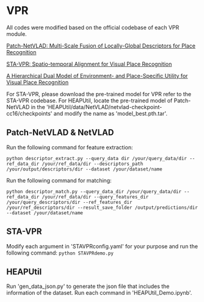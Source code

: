 # VPR

All codes were modified based on the official codebase of each VPR module.

[Patch-NetVLAD: Multi-Scale Fusion of Locally-Global Descriptors for Place Recognition](https://github.com/QVPR/Patch-NetVLAD)

[STA-VPR: Spatio-temporal Alignment for Visual Place Recognition](https://github.com/Lu-Feng/STA-VPR)

[A Hierarchical Dual Model of Environment- and Place-Specific Utility for Visual Place Recognition](https://github.com/Nik-V9/HEAPUtil)

For STA-VPR, please download the pre-trained model for VPR refer to the STA-VPR codebase.
For HEAPUtil, locate the pre-trained model of Patch-NetVLAD in the 'HEAPUtil/data/NetVLAD/netvlad-checkpoint-cc16/checkpoints' and modify the name as 'model_best.pth.tar'.

## Patch-NetVLAD & NetVLAD

Run the following command for feature extraction: 

`python descriptor_extract.py --query_data dir /your/query_data/dir --ref_data_dir /your/ref_data/dir --descriptors_path /your/output/descriptors/dir --dataset /your/dataset/name`

Run the following command for matching: 

`python descriptor_match.py --query_data_dir /your/query_data/dir --ref_data_dir /your/ref_data/dir --query_features_dir /your/query_descriptors/dir --ref_features_dir /your/ref_descriptors/dir --result_save_folder /output/predictions/dir --dataset /your/dataset/name`

## STA-VPR

Modify each argument in 'STAVPRconfig.yaml' for your purpose and run the following command: `python STAVPRdemo.py`

## HEAPUtil

Run 'gen_data_json.py' to generate the json file that includes the information of the dataset.
Run each command in 'HEAPUtil_Demo.ipynb'.  
